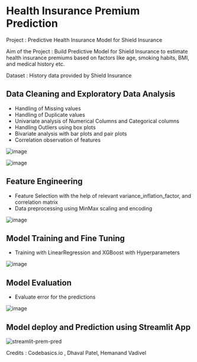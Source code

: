 # Health Insurance Premium Prediction

Project : Predictive Health Insurance Model for Shield Insurance

Aim of the Project : Build Predictive Model for Shield Insurance to estimate health insurance premiums based on factors like age, smoking habits, BMI, and medical history etc.

Dataset : History data provided by Shield Insurance

## Data Cleaning and Exploratory Data Analysis

  - Handling of Missing values
  - Handling of Duplicate values
  - Univariate analysis of Numerical Columns and Categorical columns
  - Handling Outliers using box plots
  - Bivariate analysis with bar plots and pair plots
  - Correlation observation of features

  ![image](https://github.com/user-attachments/assets/17db0ecf-7c49-4379-acd0-a4a02805d02f)

  ![image](https://github.com/user-attachments/assets/13b8cd66-a3dc-4135-b14b-75b47e110021)


## Feature Engineering

  - Feature Selection with the help of relevant variance_inflation_factor, and correlation matrix
  - Data preprocessing using MinMax scaling and encoding

  ![image](https://github.com/user-attachments/assets/87b550fc-8b88-4507-9b1b-748d59dfac74)

  
## Model Training and Fine Tuning

  - Training with LinearRegression and XGBoost with Hyperparameters

  ![image](https://github.com/user-attachments/assets/9ef227a1-6f05-4953-b0c5-29cb72d6301e)

## Model Evaluation

  - Evaluate error for the predictions

  ![image](https://github.com/user-attachments/assets/e68b7c89-6ec1-42b8-811b-18e546f85887)


## Model deploy and Prediction using Streamlit App

![streamlit-prem-pred](https://github.com/user-attachments/assets/50994849-1684-4229-b9b7-127c83438fc6)



Credits : Codebasics.io , Dhaval Patel, Hemanand Vadivel
